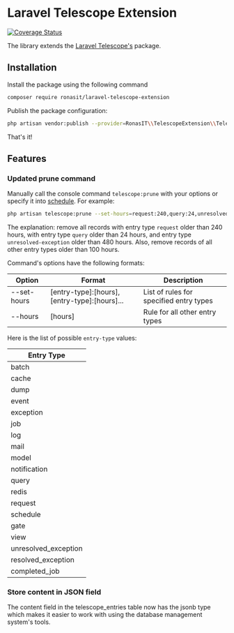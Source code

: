# Laravel Telescope Extension

[![Coverage Status](https://coveralls.io/repos/github/RonasIT/laravel-telescope-extension/badge.svg?branch=main)](https://coveralls.io/github/RonasIT/laravel-telescope-extension?branch=main)

The library extends the [Laravel Telescope's](https://github.com/laravel/telescope) package. 

## Installation

Install the package using the following command

```sh
composer require ronasit/laravel-telescope-extension
```

Publish the package configuration:

``` sh
php artisan vendor:publish --provider=RonasIT\\TelescopeExtension\\TelescopeExtensionServiceProvider
```

That's it!

## Features

### Updated prune command

Manually call the console command `telescope:prune` with your options
or specify it into [schedule](https://laravel.com/docs/10.x/scheduling#scheduling-artisan-commands). For example:

```sh
php artisan telescope:prune --set-hours=request:240,query:24,unresolved-exception:480 --hours=100
```

The explanation: remove all records with entry type `request` older than 240 hours,
with entry type `query` older than 24 hours,
and entry type `unresolved-exception` older than 480 hours.
Also, remove records of all other entry types older than 100 hours.

Command's options have the following formats:

| Option      | Format                                       | Description                             |
|-------------|----------------------------------------------|-----------------------------------------|
| --set-hours | [entry-type]:[hours],[entry-type]:[hours]... | List of rules for specified entry types |
| --hours     | [hours]                                      | Rule for all other entry types          |

Here is the list of possible `entry-type` values:

| Entry Type           |
|----------------------|
| batch                |
| cache                |
| dump                 |
| event                |
| exception            |
| job                  |
| log                  |
| mail                 |
| model                |
| notification         |
| query                |
| redis                |
| request              |
| schedule             |
| gate                 |
| view                 |
| unresolved_exception |
| resolved_exception   |
| completed_job        |

### Store content in JSON field

The content field in the telescope_entries table now has the jsonb type which makes it easier to work with using the database management system's tools.
